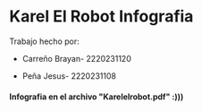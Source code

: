 # Karel El Robot Infografia

Trabajo hecho por: 

* Carreño Brayan- 2220231120

* Peña Jesus- 2220231108


#### Infografia en el archivo "Karelelrobot.pdf"  :)))





